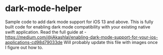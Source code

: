 # dark-mode-helper
Sample code to add dark mode support for iOS 13 and above.
This is fully built code for enabling dark mode compatibility with your existing native swift application.
Read the full guide at - https://medium.com/@iAkashlal/enabling-dark-mode-support-for-your-ios-applications-cd98d79033de 
Will probably update this file with images once I figure out how to.

